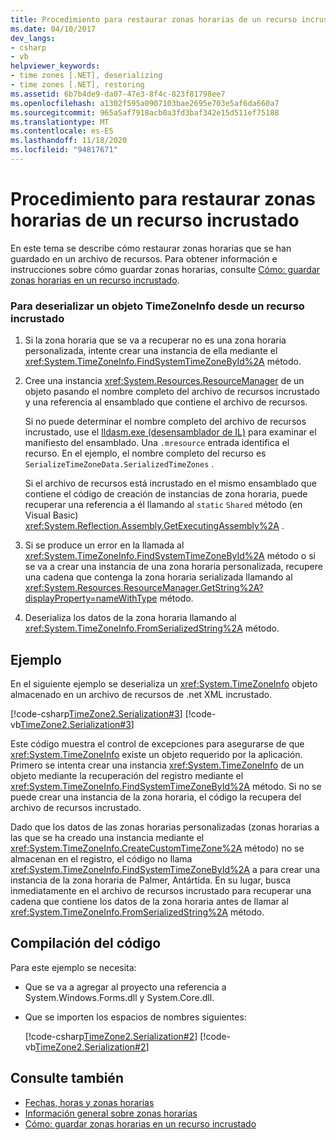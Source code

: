 ```yaml
---
title: Procedimiento para restaurar zonas horarias de un recurso incrustado
ms.date: 04/10/2017
dev_langs:
- csharp
- vb
helpviewer_keywords:
- time zones [.NET], deserializing
- time zones [.NET], restoring
ms.assetid: 6b7b4de9-da07-47e3-8f4c-823f81798ee7
ms.openlocfilehash: a1302f595a0907103bae2695e703e5af6da660a7
ms.sourcegitcommit: 965a5af7918acb0a3fd3baf342e15d511ef75188
ms.translationtype: MT
ms.contentlocale: es-ES
ms.lasthandoff: 11/18/2020
ms.locfileid: "94817671"
---
```

# <a name="how-to-restore-time-zones-from-an-embedded-resource"></a>Procedimiento para restaurar zonas horarias de un recurso incrustado

En este tema se describe cómo restaurar zonas horarias que se han guardado en un archivo de recursos. Para obtener información e instrucciones sobre cómo guardar zonas horarias, consulte [Cómo: guardar zonas horarias en un recurso incrustado](save-time-zones-to-an-embedded-resource.md).

### <a name="to-deserialize-a-timezoneinfo-object-from-an-embedded-resource"></a>Para deserializar un objeto TimeZoneInfo desde un recurso incrustado

1. Si la zona horaria que se va a recuperar no es una zona horaria personalizada, intente crear una instancia de ella mediante el <xref:System.TimeZoneInfo.FindSystemTimeZoneById%2A> método.

2. Cree una instancia <xref:System.Resources.ResourceManager> de un objeto pasando el nombre completo del archivo de recursos incrustado y una referencia al ensamblado que contiene el archivo de recursos.

   Si no puede determinar el nombre completo del archivo de recursos incrustado, use el [Ildasm.exe (desensamblador de IL)](../../framework/tools/ildasm-exe-il-disassembler.md) para examinar el manifiesto del ensamblado. Una `.mresource` entrada identifica el recurso. En el ejemplo, el nombre completo del recurso es `SerializeTimeZoneData.SerializedTimeZones` .

   Si el archivo de recursos está incrustado en el mismo ensamblado que contiene el código de creación de instancias de zona horaria, puede recuperar una referencia a él llamando al `static` `Shared` método (en Visual Basic) <xref:System.Reflection.Assembly.GetExecutingAssembly%2A> .

3. Si se produce un error en la llamada al <xref:System.TimeZoneInfo.FindSystemTimeZoneById%2A> método o si se va a crear una instancia de una zona horaria personalizada, recupere una cadena que contenga la zona horaria serializada llamando al <xref:System.Resources.ResourceManager.GetString%2A?displayProperty=nameWithType> método.

4. Deserializa los datos de la zona horaria llamando al <xref:System.TimeZoneInfo.FromSerializedString%2A> método.

## <a name="example"></a>Ejemplo

En el siguiente ejemplo se deserializa un <xref:System.TimeZoneInfo> objeto almacenado en un archivo de recursos de .net XML incrustado.

[!code-csharp[TimeZone2.Serialization#3](../../../samples/snippets/csharp/VS_Snippets_CLR/TimeZone2.Serialization/cs/SerializeTimeZoneData.cs#3)]
[!code-vb[TimeZone2.Serialization#3](../../../samples/snippets/visualbasic/VS_Snippets_CLR/TimeZone2.Serialization/vb/SerializeTimeZoneData.vb#3)]

Este código muestra el control de excepciones para asegurarse de que <xref:System.TimeZoneInfo> existe un objeto requerido por la aplicación. Primero se intenta crear una instancia <xref:System.TimeZoneInfo> de un objeto mediante la recuperación del registro mediante el <xref:System.TimeZoneInfo.FindSystemTimeZoneById%2A> método. Si no se puede crear una instancia de la zona horaria, el código la recupera del archivo de recursos incrustado.

Dado que los datos de las zonas horarias personalizadas (zonas horarias a las que se ha creado una instancia mediante el <xref:System.TimeZoneInfo.CreateCustomTimeZone%2A> método) no se almacenan en el registro, el código no llama <xref:System.TimeZoneInfo.FindSystemTimeZoneById%2A> a para crear una instancia de la zona horaria de Palmer, Antártida. En su lugar, busca inmediatamente en el archivo de recursos incrustado para recuperar una cadena que contiene los datos de la zona horaria antes de llamar al <xref:System.TimeZoneInfo.FromSerializedString%2A> método.

## <a name="compiling-the-code"></a>Compilación del código

Para este ejemplo se necesita:

- Que se va a agregar al proyecto una referencia a System.Windows.Forms.dll y System.Core.dll.

- Que se importen los espacios de nombres siguientes:

  [!code-csharp[TimeZone2.Serialization#2](../../../samples/snippets/csharp/VS_Snippets_CLR/TimeZone2.Serialization/cs/SerializeTimeZoneData.cs#2)]
  [!code-vb[TimeZone2.Serialization#2](../../../samples/snippets/visualbasic/VS_Snippets_CLR/TimeZone2.Serialization/vb/SerializeTimeZoneData.vb#2)]

## <a name="see-also"></a>Consulte también

- [Fechas, horas y zonas horarias](index.md)
- [Información general sobre zonas horarias](time-zone-overview.md)
- [Cómo: guardar zonas horarias en un recurso incrustado](save-time-zones-to-an-embedded-resource.md)
